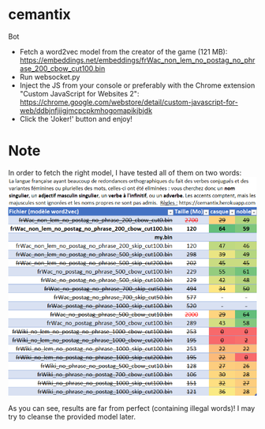 # cemantix
Bot

* Fetch a word2vec model from the creator of the game (121 MB): https://embeddings.net/embeddings/frWac_non_lem_no_postag_no_phrase_200_cbow_cut100.bin
* Run websocket.py
* Inject the JS from your console or preferably with the Chrome extension "Custom JavaScript for Websites 2": https://chrome.google.com/webstore/detail/custom-javascript-for-web/ddbjnfjiigjmcpcpkmhogomapikjbjdk
* Click the 'Joker!' button and enjoy!

# Note
In order to fetch the right model, I have tested all of them on two words:
![Model Benchmarking](model_benchmark.png?raw=true "Model Benchmarking")

As you can see, results are far from perfect (containing illegal words)!
I may try to cleanse the provided model later.

